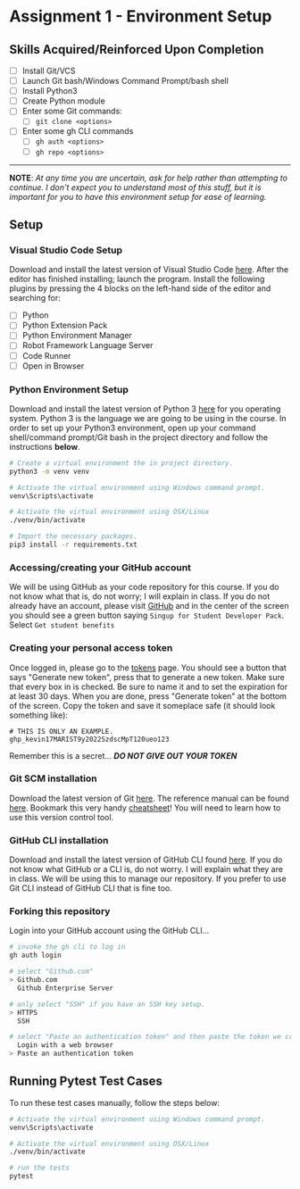 # Assignment 1 - Environment Setup

## Skills Acquired/Reinforced Upon Completion

- [ ] Install Git/VCS
- [ ] Launch Git bash/Windows Command Prompt/bash shell
- [ ] Install Python3
- [ ] Create Python module
- [ ] Enter some Git commands:
  - [ ] `git clone <options>`
- [ ] Enter some gh CLI commands
  - [ ] `gh auth <options>`
  - [ ] `gh repo <options>`

---

**NOTE**: _At any time you are uncertain, ask for help rather than attempting to continue. I don't expect you to understand most of this stuff, but it is important for you to have this environment setup for ease of learning._

## Setup

### Visual Studio Code Setup

Download and install the latest version of Visual Studio Code [here](https://code.visualstudio.com/). After the editor has finished installing; launch the program. Install the following plugins by pressing the 4 blocks on the left-hand side of the editor and searching for:

- [ ] Python
- [ ] Python Extension Pack
- [ ] Python Environment Manager
- [ ] Robot Framework Language Server
- [ ] Code Runner
- [ ] Open in Browser

### Python Environment Setup

Download and install the latest version of Python 3 [here](https://www.python.org/downloads/) for you operating system. Python 3 is the language we are going to be using in the course. In order to set up your Python3 environment, open up your command shell/command prompt/Git bash in the project directory and follow the instructions **below**.

```sh
# Create a virtual environment the in project directory.
python3 -m venv venv

# Activate the virtual environment using Windows command prompt.
venv\Scripts\activate

# Activate the virtual environment using OSX/Linux
./venv/bin/activate

# Import the necessary packages.
pip3 install -r requirements.txt
```

### Accessing/creating your GitHub account

We will be using GitHub as your code repository for this course. If you do not know what that is, do not worry; I will explain in class. If you do not already have an account, please visit [GitHub](https://education.github.com/pack) and in the center of the screen you should see a green button saying `Singup for Student Developer Pack`. Select `Get student benefits`

### Creating your personal access token

Once logged in, please go to the [tokens](https://github.com/settings/tokens) page. You should see a button that says "Generate new token", press that to generate a new token. Make sure that every box in is checked. Be sure to name it and to set the expiration for at least 30 days. When you are done, press "Generate token" at the bottom of the screen. Copy the token and save it someplace safe (it should look something like):

```
# THIS IS ONLY AN EXAMPLE.
ghp_kevin17MARIST9y2022SzdscMpT120ueo123
```

Remember this is a secret... **_DO NOT GIVE OUT YOUR TOKEN_**

### Git SCM installation

Download the latest version of Git [here](https://git-scm.com/). The reference manual can be found [here](https://git-scm.com/docs). Bookmark this very handy [cheatsheet](https://education.github.com/git-cheat-sheet-education.pdf)! You will need to learn how to use this version control tool.

### GitHub CLI installation

Download and install the latest version of GitHub CLI found [here](https://cli.github.com/manual/installation). If you do not know what GitHub or a CLI is, do not worry. I will explain what they are in class. We will be using this to manage our repository. If you prefer to use Git CLI instead of GitHub CLI that is fine too.

### Forking this repository

Login into your GitHub account using the GitHub CLI...

```sh
# invoke the gh cli to log in
gh auth login

# select "Github.com"
> Github.com
  Github Enterprise Server

# only select "SSH" if you have an SSH key setup.
> HTTPS
  SSH

# select "Paste an authentication token" and then paste the token we created earlier
  Login with a web browser
> Paste an authentication token
```

## Running Pytest Test Cases

To run these test cases manually, follow the steps below:

```sh
# Activate the virtual environment using Windows command prompt.
venv\Scripts\activate

# Activate the virtual environment using OSX/Linux
./venv/bin/activate

# run the tests
pytest
```
